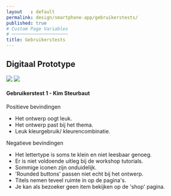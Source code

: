 ```yaml
---
layout   : default
permalink: design/smartphone-app/gebruikerstests/
published: true
# Custom Page Variables
# ─────────────────────
title: Gebruikerstests
---
```



<div class="container">
<div class="row">
<h2 class="col-12">Digitaal Prototype</h2>
</div>


<div class="row">
<img src="../../../assets/Images/34102330_10216507351259117_7936310822328860672_n.jpg" class="col-5" >
<img src="../../../assets/Images/Schermafbeelding 2018-05-30 om 21.39.00.png" class='col-5'>
</div>

<div class="row">
<h4 class="col-12">Gebruikerstest 1 - Kim Steurbaut</h4>
<div class="col-5">
<p>Positieve bevindingen</p>
<ul>
<li> Het ontwerp oogt leuk.</li>
<li> Het ontwerp past bij het thema.</li>
<li> Leuk kleurgebruik/ kleurencombinatie.</li>
</ul>

<p>Negatieve bevindingen</p>
<ul>
<li> Het lettertype is soms te klein en niet leesbaar genoeg.</li>
<li> Er is niet voldoende uitleg bij de workshop tutorials.</li>
<li> Sommige iconen zijn onduidelijk. </li>
<li> 'Rounded buttons' passen niet echt bij het ontwerp.</li>
<li> Titels nemen teveel ruimte in op de pagina's.</li>
<li> Je kan als bezoeker geen item bekijken op de 'shop' pagina.</li>
</ul>



</div>
</div>


